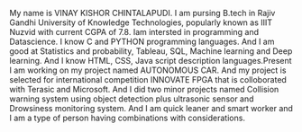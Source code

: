 My name is VINAY KISHOR CHINTALAPUDI. I am pursing B.tech in Rajiv Gandhi University of Knowledge Technologies, popularly known as IIIT Nuzvid with current CGPA of 7.8. Iam intersted in programming and Datascience. I know C and PYTHON programming languages. And I am good at Statistics and probability, Tableau, SQL, Machine learning and Deep learning. And I know HTML, CSS, Java script description languages.Present I am working on my project named AUTONOMOUS CAR. And my project is selected for international competition INNOVATE FPGA that is colloborated with Terasic and Microsoft. And I did two minor projects named Collision warning system using object detection plus ultrasonic sensor and Drowsiness monitoring system. And I am quick leaner and smart worker and I am a type of person having combinations with considerations.
